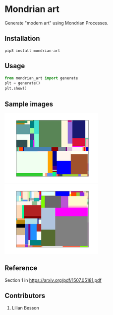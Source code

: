 # Mondrian art

Generate "modern art" using Mondrian Processes.

## Installation
```
pip3 install mondrian-art
```

## Usage

```python
from mondrian_art import generate
plt = generate()
plt.show()
```

## Sample images

<img src="images/image1.png" width="300"/>  <img src="images/image2.png" width="300"/>

## Reference
Section 1 in https://arxiv.org/pdf/1507.05181.pdf

## Contributors
1. Lilian Besson
